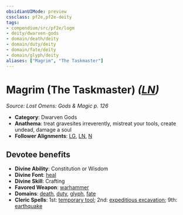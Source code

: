 ```yaml
---
obsidianUIMode: preview
cssclass: pf2e,pf2e-deity
tags:
- compendium/src/pf2e/logm
- deity/dwarven-gods
- domain/death/deity
- domain/duty/deity
- domain/fate/deity
- domain/glyph/deity
aliases: ["Magrim", "The Taskmaster"]
---
```

# Magrim (The Taskmaster) *([LN](rules/traits/ln-b1.md "Lawful Neutral Alignment Trait"))*  
*Source: Lost Omens: Gods & Magic p. 126*  

- **Category**: Dwarven Gods
- **Anathema**: treat gravesites irreverently, mistreat your tools, create undead, damage a soul
- **Follower Alignments**: [LG](rules/traits/lg-b1.md "Lawful Good Alignment Trait"), [LN](rules/traits/ln-b1.md "Lawful Neutral Alignment Trait"), [N](rules/traits/n-b1.md "Neutral Alignment Trait")

## Devotee benefits

- **Divine Ability**: Constitution or Wisdom
- **Divine Font**: [heal](compendium/spells/heal.md)
- **Divine Skill**: Crafting
- **Favored Weapon**: [warhammer](compendium/equipment/items/warhammer.md)
- **Domains**: [death](compendium/setting/domains.md#Death), [duty](compendium/setting/domains.md#Duty), [glyph](compendium/setting/domains.md#Glyph), [fate](compendium/setting/domains.md#Fate)
- **Cleric Spells**: 1st: [temporary tool](compendium/spells/temporary-tool-logm.md); 2nd: [expeditious excavation](compendium/spells/expeditious-excavation-logm.md); 9th: [earthquake](compendium/spells/earthquake.md)